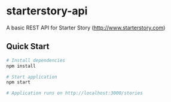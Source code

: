 # starterstory-api
A basic REST API for Starter Story (http://www.starterstory.com)

## Quick Start

``` bash
# Install dependencies
npm install

# Start application
npm start

# Application runs on http://localhost:3000/stories
```
